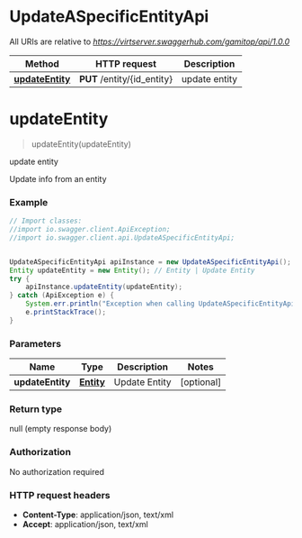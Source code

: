 # UpdateASpecificEntityApi

All URIs are relative to *https://virtserver.swaggerhub.com/gamitop/api/1.0.0*

Method | HTTP request | Description
------------- | ------------- | -------------
[**updateEntity**](UpdateASpecificEntityApi.md#updateEntity) | **PUT** /entity/{id_entity} | update entity


<a name="updateEntity"></a>
# **updateEntity**
> updateEntity(updateEntity)

update entity

Update info from an entity

### Example
```java
// Import classes:
//import io.swagger.client.ApiException;
//import io.swagger.client.api.UpdateASpecificEntityApi;


UpdateASpecificEntityApi apiInstance = new UpdateASpecificEntityApi();
Entity updateEntity = new Entity(); // Entity | Update Entity
try {
    apiInstance.updateEntity(updateEntity);
} catch (ApiException e) {
    System.err.println("Exception when calling UpdateASpecificEntityApi#updateEntity");
    e.printStackTrace();
}
```

### Parameters

Name | Type | Description  | Notes
------------- | ------------- | ------------- | -------------
 **updateEntity** | [**Entity**](Entity.md)| Update Entity | [optional]

### Return type

null (empty response body)

### Authorization

No authorization required

### HTTP request headers

 - **Content-Type**: application/json, text/xml
 - **Accept**: application/json, text/xml

